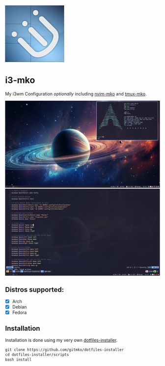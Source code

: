 ![image](images/i3-logo.png)

# i3-mko

My i3wm Configuration *optionally* including [nvim-mko](https://github.com/gitmko/nvim-mko) and [tmux-mko](https://github.com/gitmko/tmux-mko).

![image](images/i3-desktop.png)
![image](images/i3-desktop-nvim.png)

## Distros supported:
- [x] Arch 
- [x] Debian 
- [x] Fedora 

## Installation

Installation is done using my very own [dotfiles-installer](https://github.com/gitmko/dotfiles-installer).

```
git clone https://github.com/gitmko/dotfiles-installer
cd dotfiles-installer/scripts
bash install
```
